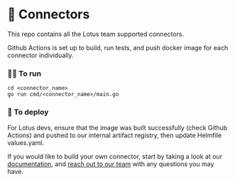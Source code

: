 # 🐙 Connectors
This repo contains all the Lotus team supported connectors.

Github Actions is set up to build, run tests, and push docker image for each connector individually.

### 🏃‍♀️ To run
```
cd <connector_name>
go run cmd/<connector_name>/main.go
```

### 🚀 To deploy
For Lotus devs, ensure that the image was built successfully (check Github Actions) and pushed to our internal artifact registry, then update Helmfile values.yaml. 

If you would like to build your own connector, start by taking a look at our [documentation](https://docs.trylotus.xyz/docs/intro), and [reach out to our team](mailto:hello@trylotus.xyz) with any questions you may have.